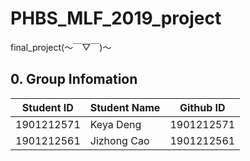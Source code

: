 
# PHBS_MLF_2019_project
final_project(～￣▽￣)～  
## 0. Group Infomation
Student ID  | Student Name |  Github ID 
 ---- | ----- | ------
1901212571| Keya Deng| 1901212571
1901212561| Jizhong Cao| 1901212561
